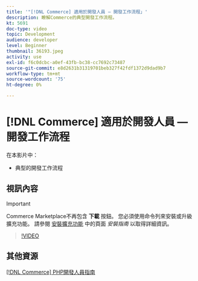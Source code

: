 ```yaml
---
title: '"[!DNL Commerce] 適用於開發人員 — 開發工作流程」'
description: 瞭解Commerce的典型開發工作流程。
kt: 5691
doc-type: video
topic: Development
audience: developer
level: Beginner
thumbnail: 36193.jpeg
activity: use
exl-id: f6c0dcbc-a0ef-43fb-bc38-cc7692c73487
source-git-commit: e8d2631b31319701beb327f42fdf1372d9dad9b7
workflow-type: tm+mt
source-wordcount: '75'
ht-degree: 0%

---
```


# [!DNL Commerce] 適用於開發人員 — 開發工作流程

在本影片中：

- 典型的開發工作流程

## 視訊內容

>[!IMPORTANT]
>
>Commerce Marketplace不再包含 **下載** 按鈕。 您必須使用命令列來安裝或升級擴充功能。 請參閱 [安裝擴充功能](https://experienceleague.adobe.com/docs/commerce-operations/installation-guide/tutorials/extensions.html) 中的頁面 _安裝指南_ 以取得詳細資訊。

>[!VIDEO](https://video.tv.adobe.com/v/36193?quality=12&learn=on)

## 其他資源

[[!DNL Commerce] PHP開發人員指南](https://developer.adobe.com/commerce/php/development/)
